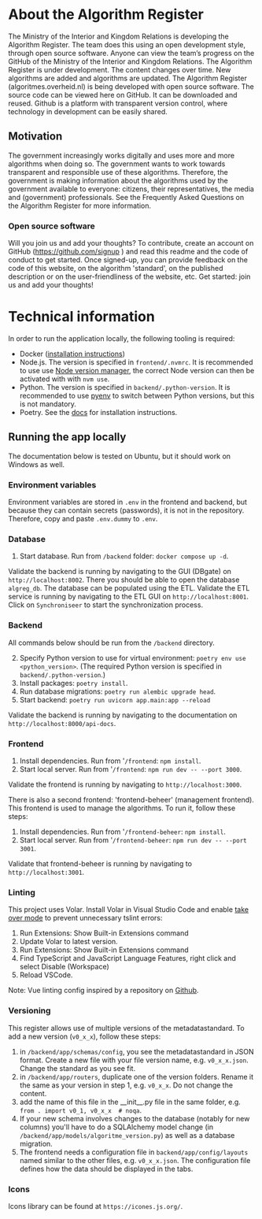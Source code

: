 # About the Algorithm Register

The Ministry of the Interior and Kingdom Relations is developing the Algorithm Register. The team does this using an open development style, through open source software. Anyone can view the team’s progress on the GitHub of the Ministry of the Interior and Kingdom Relations. The Algorithm Register is under development. The content changes over time. New algorithms are added and algorithms are updated.
The Algorithm Register (algoritmes.overheid.nl) is being developed with open source software. The source code can be viewed here on GitHub. It can be downloaded and reused. Github is a platform with transparent version control, where technology in development can be easily shared.

## Motivation

The government increasingly works digitally and uses more and more algorithms when doing so. The government wants to work towards transparent and responsible use of these algorithms. Therefore, the government is making information about the algorithms used by the government available to everyone: citizens, their representatives, the media and (government) professionals.
See the Frequently Asked Questions on the Algorithm Register for more information.

### Open source software

Will you join us and add your thoughts? To contribute, create an account on GitHub (https://github.com/signup ) and read this readme and the code of conduct to get started.
Once signed-up, you can provide feedback on the code of this website, on the algorithm 'standard', on the published description or on the user-friendliness of the website, etc.
Get started: join us and add your thoughts!

# Technical information

In order to run the application locally, the following tooling is required:

- Docker ([installation instructions](https://docs.docker.com/get-docker/))
- Node.js. The version is specified in `frontend/.nvmrc`. It is recommended to use use [Node version manager](https://github.com/nvm-sh/nvm), the correct Node version can then be activated with with `nvm use`.
- Python. The version is specified in `backend/.python-version`. It is recommended to use [pyenv](https://github.com/pyenv/pyenv) to switch between Python versions, but this is not mandatory.
- Poetry. See the [docs](https://python-poetry.org/docs/#installation) for installation instructions.

## Running the app locally

The documentation below is tested on Ubuntu, but it should work on Windows as well.

### Environment variables

Environment variables are stored in `.env` in the frontend and backend, but because they can contain secrets (passwords), it is not in the repository. Therefore, copy and paste `.env.dummy` to `.env`.

### Database

1. Start database. Run from `/backend` folder: `docker compose up -d`.

Validate the backend is running by navigating to the GUI (DBgate) on `http://localhost:8002`. There you should be able to open the database `algreg_db`.
The database can be populated using the ETL. Validate the ETL service is running by navigating to the ETL GUI on `http://localhost:8001`. Click on `Synchroniseer` to start the synchronization process.

### Backend

All commands below should be run from the `/backend` directory.

2. Specify Python version to use for virtual environment: `poetry env use <python_version>`. (The required Python version is specified in `backend/.python-version`.)
3. Install packages: `poetry install`.
4. Run database migrations: `poetry run alembic upgrade head`.
5. Start backend: `poetry run uvicorn app.main:app --reload`

Validate the backend is running by navigating to the documentation on `http://localhost:8000/api-docs`.

### Frontend

1.  Install dependencies. Run from '`/frontend`: `npm install`.
2.  Start local server. Run from '`/frontend`: `npm run dev -- --port 3000`.

Validate the frontend is running by navigating to `http://localhost:3000`.

There is also a second frontend: 'frontend-beheer' (management frontend). This frontend is used to manage the algorithms. To run it, follow these steps:

1. Install dependencies. Run from '`/frontend-beheer`: `npm install`.
2. Start local server. Run from '`/frontend-beheer`: `npm run dev -- --port 3001`.

Validate that frontend-beheer is running by navigating to `http://localhost:3001`.

### Linting

This project uses Volar. Install Volar in Visual Studio Code and enable [take over mode](https://github.com/johnsoncodehk/volar/discussions/471) to prevent unnecessary tslint errors:

1. Run Extensions: Show Built-in Extensions command
2. Update Volar to latest version.
3. Run Extensions: Show Built-in Extensions command
4. Find TypeScript and JavaScript Language Features, right click and select Disable (Workspace)
5. Reload VSCode.

Note:
Vue linting config inspired by a repository on [Github](https://github.com/weicheng2138/nuxt3-eslint-starter).

### Versioning

This register allows use of multiple versions of the metadatastandard. To add a new version (`v0_x_x`), follow these steps:

1. in `/backend/app/schemas/config`, you see the metadatastandard in JSON format. Create a new file with your file version name, e.g. `v0_x_x.json`. Change the standard as you see fit.
2. in `/backend/app/routers`, duplicate one of the version folders. Rename it the same as your version in step 1, e.g. `v0_x_x`. Do not change the content.
3. add the name of this file in the \_\_init\_\_.py file in the same folder, e.g. `from . import v0_1, v0_x_x  # noqa`.
4. If your new schema involves changes to the database (notably for new columns) you'll have to do a SQLAlchemy model change (in `/backend/app/models/algoritme_version.py`) as well as a database migration.
5. The frontend needs a configuration file in `backend/app/config/layouts` named similar to the other files, e.g. `v0_x_x.json`. The configuration file defines how the data should be displayed in the tabs.

### Icons

Icons library can be found at `https://icones.js.org/`.
